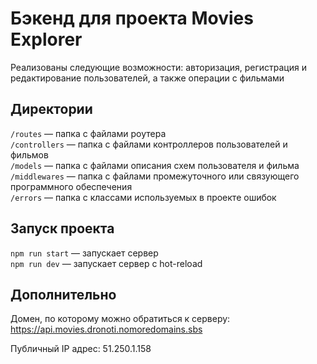 # Бэкенд для проекта Movies Explorer

Реализованы следующие возможности: авторизация, регистрация и редактирование пользователей, а также операции с фильмами

## Директории

`/routes` — папка с файлами роутера  
`/controllers` — папка с файлами контроллеров пользователей и фильмов   
`/models` — папка с файлами описания схем пользователя и фильма
`/middlewares` — папка с файлами промежуточного или связующего программного обеспечения   
`/errors` — папка с классами используемых в проекте ошибок

## Запуск проекта

`npm run start` — запускает сервер   
`npm run dev` — запускает сервер с hot-reload

## Дополнительно

Домен, по которому можно обратиться к серверу: https://api.movies.dronoti.nomoredomains.sbs

Публичный IP адрес: 51.250.1.158
